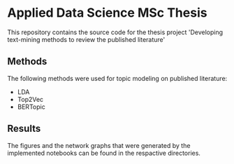 # Applied Data Science MSc Thesis

This repository contains the source code for the thesis project 'Developing text-mining methods to review the published literature'

## Methods

The following methods were used for topic modeling on published literature:

- LDA
- Top2Vec
- BERTopic

## Results 

The figures and the network graphs that were generated by the implemented notebooks 
can be found in the respactive directories.

